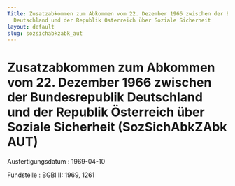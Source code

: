 ```yaml
---
Title: Zusatzabkommen zum Abkommen vom 22. Dezember 1966 zwischen der Bundesrepublik
  Deutschland und der Republik Österreich über Soziale Sicherheit
layout: default
slug: sozsichabkzabk_aut
---
```


# Zusatzabkommen zum Abkommen vom 22. Dezember 1966 zwischen der Bundesrepublik Deutschland und der Republik Österreich über Soziale Sicherheit (SozSichAbkZAbk AUT)

Ausfertigungsdatum
:   1969-04-10

Fundstelle
:   BGBl II: 1969, 1261


